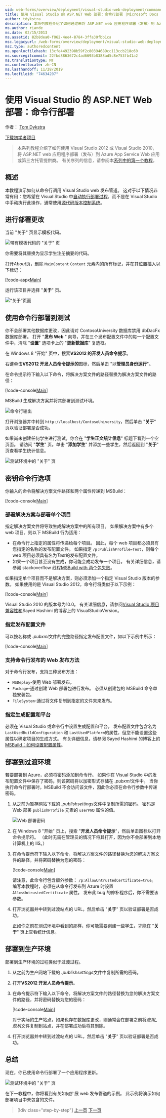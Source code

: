 ```yaml
---
uid: web-forms/overview/deployment/visual-studio-web-deployment/command-line-deployment
title: 使用 Visual Studio 的 ASP.NET Web 部署：命令行部署 |Microsoft Docs
author: tdykstra
description: 本系列教程介绍了如何通过来将 ASP.NET web 应用程序部署（发布）到 Azure App Service Web 应用或第三方托管提供程序。
ms.author: riande
ms.date: 02/15/2013
ms.assetid: 82b8dea0-f062-4ee4-8784-3ffa30fbb1ca
msc.legacyurl: /web-forms/overview/deployment/visual-studio-web-deployment/command-line-deployment
msc.type: authoredcontent
ms.openlocfilehash: 13cfe4492398b59f2c80394689cc113ccb218c60
ms.sourcegitcommit: 22fbd8863672c4ad6693b8388ad5c8e753fb41a2
ms.translationtype: MT
ms.contentlocale: zh-CN
ms.lasthandoff: 11/28/2019
ms.locfileid: "74634207"
---
```

# <a name="aspnet-web-deployment-using-visual-studio-command-line-deployment"></a>使用 Visual Studio 的 ASP.NET Web 部署：命令行部署

作者： [Tom Dykstra](https://github.com/tdykstra)

[下载初学者项目](https://go.microsoft.com/fwlink/p/?LinkId=282627)

> 本系列教程介绍了如何使用 Visual Studio 2012 或 Visual Studio 2010，将 ASP.NET web 应用程序部署（发布）到 Azure App Service Web 应用或第三方托管提供商。 有关序列的信息，请参阅本[系列中的第一个教程](introduction.md)。

## <a name="overview"></a>概述

本教程演示如何从命令行调用 Visual Studio web 发布管道。 这对于以下情况非常有用：您希望在 Visual Studio 中[自动执行部署过程](../../../../aspnet/overview/developing-apps-with-windows-azure/building-real-world-cloud-apps-with-windows-azure/continuous-integration-and-continuous-delivery.md)，而不是在 Visual Studio 中手动执行此操作，通常使用[源代码版本控制系统](../../../../aspnet/overview/developing-apps-with-windows-azure/building-real-world-cloud-apps-with-windows-azure/source-control.md)。

## <a name="make-a-change-to-deploy"></a>进行部署更改

当前 "关于" 页显示模板代码。

![带有模板代码的 "关于" 页](command-line-deployment/_static/image1.png)

你需要将其替换为显示学生注册摘要的代码。

打开*About*页，删除 `MainContent` `Content` 元素内的所有标记，并在其位置插入以下标记：

[!code-aspx[Main](command-line-deployment/samples/sample1.aspx)]

运行该项目并选择 "**关于**" 页。

![“关于”页面](command-line-deployment/_static/image2.png)

## <a name="deploy-to-test-by-using-the-command-line"></a>使用命令行部署到测试

你不会部署其他数据库更改，因此请对 ContosoUniversity 数据库禁用 dbDacFx 数据库部署。 打开 "**发布 Web** " 向导，并在三个发布配置文件中的每一个配置文件中，清除 "**设置**" 选项卡上的 "**更新数据库**" 复选框。

在 Windows 8 "开始" 页中，搜索**VS2012 的开发人员命令提示**。

右键单击**VS2012 开发人员命令提示的**图标，然后单击 "以**管理员身份运行**"。

在命令提示符下输入以下命令，将解决方案文件的路径替换为解决方案文件的路径：

[!code-console[Main](command-line-deployment/samples/sample2.cmd)]

MSBuild 生成解决方案并将其部署到测试环境。

![命令行输出](command-line-deployment/_static/image3.png)

打开浏览器并中转到 `http://localhost/ContosoUniversity`，然后单击 "**关于**" 页以验证部署是否成功。

如果尚未创建任何学生进行测试，你会在 "**学生正文统计信息**" 标题下看到一个空页面。 请访问 "**学生**" 页，单击 "**添加学生**" 并添加一些学生，然后返回到 "**关于**" 页查看学生统计信息。

![测试环境中的 "关于" 页](command-line-deployment/_static/image4.png)

## <a name="key-command-line-options"></a>密钥命令行选项

你输入的命令将解决方案文件路径和两个属性传递到 MSBuild：

[!code-console[Main](command-line-deployment/samples/sample3.cmd)]

### <a name="deploying-the-solution-versus-deploying-individual-projects"></a>部署解决方案与部署单个项目

指定解决方案文件将导致生成解决方案中的所有项目。 如果解决方案中有多个 web 项目，则以下 MSBuild 行为适用：

- 在命令行上指定的属性将传递给每个项目。 因此，每个 web 项目都必须具有您指定的名称的发布配置文件。 如果指定 `/p:PublishProfile=Test`，则每个 web 项目必须具有名为*Test*的发布配置文件。
- 如果一个项目甚至没有生成，你可能会成功发布一个项目。 有关详细信息，请参阅 stackoverflow 线程[MSBuild with 两个包失败](http://stackoverflow.com/questions/14226451/msbuild-fails-with-two-packages)。

如果指定单个项目而不是解决方案，则必须添加一个指定 Visual Studio 版本的参数。 如果使用的是 Visual Studio 2012，命令行将类似于以下示例：

[!code-console[Main](command-line-deployment/samples/sample4.cmd?highlight=1)]

Visual Studio 2010 的版本号为10.0。 有关详细信息，请参阅[Visual Studio 项目兼容性和](http://sedodream.com/2012/08/19/VisualStudioProjectCompatabilityAndVisualStudioVersion.aspx)Sayed Hashimi 的博客上的 VisualStudioVersion。

### <a name="specifying-the-publish-profile"></a>指定发布配置文件

可以按名称或 *.pubxml*文件的完整路径指定发布配置文件，如以下示例中所示：

[!code-console[Main](command-line-deployment/samples/sample5.cmd?highlight=1)]

### <a name="web-publish-methods-supported-for-command-line-publishing"></a>支持命令行发布的 Web 发布方法

对于命令行发布，支持三种发布方法：

- `MSDeploy`-使用 Web 部署发布。
- `Package`-通过创建 Web 部署包进行发布。 必须从创建包的 MSBuild 命令单独安装包。
- `FileSystem`-通过将文件复制到指定的文件夹来发布。

### <a name="specifying-the-build-configuration-and-platform"></a>指定生成配置和平台

必须在 Visual Studio 或命令行中设置生成配置和平台。 发布配置文件包含名为 `LastUsedBuildConfiguration` 和 `LastUsedPlatform`的属性，但您不能设置这些属性以确定项目的生成方式。 有关详细信息，请参阅 Sayed Hashimi 的博客上的[MSBuild：如何设置配置属性](http://sedodream.com/2012/10/27/MSBuildHowToSetTheConfigurationProperty.aspx)。

## <a name="deploy-to-staging"></a>部署到过渡环境

若要部署到 Azure，必须将密码添加到命令行。 如果你在 Visual Studio 中的发布配置文件中保存了密码，则该密码将以加密形式存储在 *.pubxml*文件中。 当你执行命令行部署时，MSBuild 不会访问该文件，因此你必须在命令行参数中传递密码。

1. 从之前为暂存网站下载的 *.publishsettings*文件中复制所需的密码。 密码是 Web 部署 `publishProfile` 元素的 `userPWD` 属性的值。

    ![Web 部署密码](command-line-deployment/_static/image5.png)
2. 在 Windows 8 "开始" 页上，搜索 "**开发人员命令提示**"，然后单击图标以打开命令提示符。 （此时无需在管理员的情况下将其打开，因为你不会部署到本地计算机上的 IIS。）
3. 在命令提示符下输入以下命令，将解决方案文件的路径替换为您的解决方案文件的路径，并将密码替换为您的密码：

    [!code-console[Main](command-line-deployment/samples/sample6.cmd)]

    请注意，此命令行包含额外参数： `/p:AllowUntrustedCertificate=true`。 编写本教程时，必须在从命令行发布到 Azure 时设置 `AllowUntrustedCertificate` 属性。 发布此 bug 的修补程序后，你不需要该参数。
4. 打开浏览器并中转到过渡站点的 URL，然后单击 "**关于**" 页以验证部署是否成功。

    正如你之前在测试环境中看到的那样，你可能需要创建一些学生，才能在 "**关于**" 页上查看统计信息。

## <a name="deploy-to-production"></a>部署到生产环境

部署到生产环境的过程类似于过渡过程。

1. 从之前为生产网站下载的 *.publishsettings*文件中复制所需的密码。
2. 打开**VS2012 开发人员命令提示**。
3. 在命令提示符下输入以下命令，将解决方案文件的路径替换为您的解决方案文件的路径，并将密码替换为您的密码：

    [!code-console[Main](command-line-deployment/samples/sample7.cmd)]

    对于实际的生产站点，如果也存在数据库更改，则通常会在部署之前将*应用\_脱机*文件复制到站点，并在部署成功后将其删除。
4. 打开浏览器并中转到过渡站点的 URL，然后单击 "**关于**" 页以验证部署是否成功。

## <a name="summary"></a>总结

现在，你已使用命令行部署了一个应用程序更新。

![测试环境中的 "关于" 页](command-line-deployment/_static/image6.png)

在下一教程中，你将看到有关如何扩展 web 发布管道的示例。 此示例将演示如何部署项目中未包含的文件。

> [!div class="step-by-step"]
> [上一页](deploying-a-database-update.md)
> [下一页](deploying-extra-files.md)
